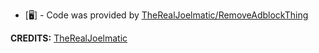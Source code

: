 - [🖥️] - Code was provided by [TheRealJoelmatic/RemoveAdblockThing](https://github.com/TheRealJoelmatic/RemoveAdblockThing)

 **CREDITS:** [TheRealJoelmatic](https://github.com/TheRealJoelmatic)
